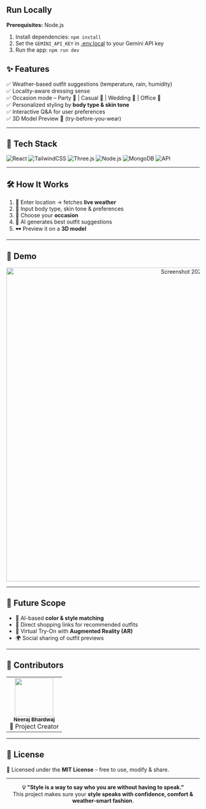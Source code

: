 
## Run Locally

**Prerequisites:**  Node.js


1. Install dependencies:
   `npm install`
2. Set the `GEMINI_API_KEY` in [.env.local](.env.local) to your Gemini API key
3. Run the app:
   `npm run dev`


## ✨ Features
✅ Weather-based outfit suggestions (temperature, rain, humidity)  
✅ Locality-aware dressing sense  
✅ Occasion mode – Party 🎉 | Casual 👕 | Wedding 💍 | Office 💼  
✅ Personalized styling by **body type & skin tone**  
✅ Interactive Q&A for user preferences  
✅ 3D Model Preview 🧍 (try-before-you-wear)  

---

## 🚀 Tech Stack
![React](https://img.shields.io/badge/Frontend-React-blue?style=for-the-badge&logo=react)
![TailwindCSS](https://img.shields.io/badge/Style-TailwindCSS-38B2AC?style=for-the-badge&logo=tailwindcss)
![Three.js](https://img.shields.io/badge/3D-Three.js-black?style=for-the-badge&logo=three.js)
![Node.js](https://img.shields.io/badge/Backend-Node.js-green?style=for-the-badge&logo=node.js)
![MongoDB](https://img.shields.io/badge/Database-MongoDB-darkgreen?style=for-the-badge&logo=mongodb)
![API](https://img.shields.io/badge/WeatherAPI-Integration-ff9800?style=for-the-badge)

---

## 🛠 How It Works
1. 📍 Enter location → fetches **live weather**  
2. 👤 Input body type, skin tone & preferences  
3. 🎉 Choose your **occasion**  
4. 🤖 AI generates best outfit suggestions  
5. 🕶 Preview it on a **3D model**  

---

## 📸 Demo
<p align="center">
  <img width="994" height="818" alt="Screenshot 2025-09-21 101731" src="https://github.com/user-attachments/assets/e44e0402-7bf1-42f5-9c54-1ecaa95f2a9a" />

</p>

---

## 🌟 Future Scope
- 🎨 AI-based **color & style matching**  
- 🛒 Direct shopping links for recommended outfits  
- 📱 Virtual Try-On with **Augmented Reality (AR)**  
- 🌍 Social sharing of outfit previews  

---

## 🤝 Contributors
<table>
  <tr>
    <td align="center">
      <img src="https://avatars.githubusercontent.com/u/000000?v=4" width="100px;" alt=""/>
      <br /><sub><b>Neeraj Bhardwaj</b></sub>
      <br />🚀 Project Creator
    </td>
  </tr>
</table>

---

## 📜 License
📄 Licensed under the **MIT License** – free to use, modify & share.

---

<p align="center">
  <b>💡 "Style is a way to say who you are without having to speak."</b><br>
  This project makes sure your <b>style speaks with confidence, comfort & weather-smart fashion</b>.
</p>


